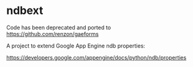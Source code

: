 ndbext
======


Code has been deprecated and ported to https://github.com/renzon/gaeforms

A project to extend Google App Engine ndb properties:

https://developers.google.com/appengine/docs/python/ndb/properties
